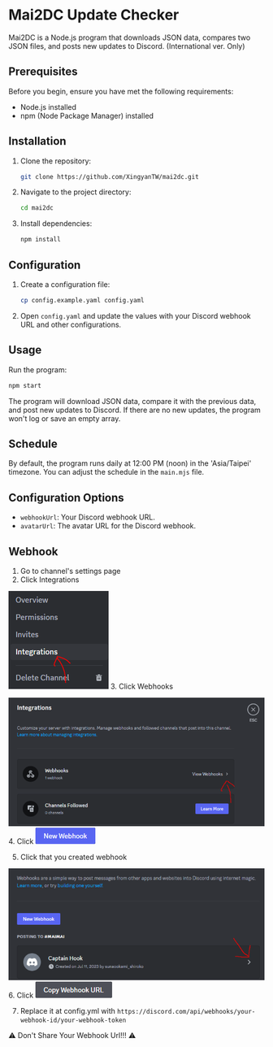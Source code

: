 # Mai2DC Update Checker

Mai2DC is a Node.js program that downloads JSON data, compares two JSON files, and posts new updates to Discord.
(International ver. Only)

## Prerequisites

Before you begin, ensure you have met the following requirements:

- Node.js installed
- npm (Node Package Manager) installed

## Installation

1. Clone the repository:

   ```bash
   git clone https://github.com/XingyanTW/mai2dc.git
   ```

2. Navigate to the project directory:

   ```bash
   cd mai2dc
   ```

3. Install dependencies:

   ```bash
   npm install
   ```

## Configuration

1. Create a configuration file:

   ```bash
   cp config.example.yaml config.yaml
   ```

2. Open `config.yaml` and update the values with your Discord webhook URL and other configurations.

## Usage

Run the program:

```bash
npm start
```

The program will download JSON data, compare it with the previous data, and post new updates to Discord. If there are no new updates, the program won't log or save an empty array.

## Schedule

By default, the program runs daily at 12:00 PM (noon) in the 'Asia/Taipei' timezone. You can adjust the schedule in the `main.mjs` file.

## Configuration Options

- `webhookUrl`: Your Discord webhook URL.
- `avatarUrl`: The avatar URL for the Discord webhook.

## Webhook

1. Go to channel's settings page
2. Click Integrations 

![](https://github.com/XingYanTW/mai2dc/blob/main/docs/webhook-1.png?raw=true)
3. Click Webhooks

![](https://github.com/XingYanTW/mai2dc/blob/main/docs/webhook-2.png?raw=true)
4. Click ![](https://github.com/XingYanTW/mai2dc/blob/main/docs/Webhook-3.png?raw=true)


5. Click that you created webhook

![](https://github.com/XingYanTW/mai2dc/blob/main/docs/Webhook-4.png?raw=true)
6. Click ![](https://github.com/XingYanTW/mai2dc/blob/main/docs/Webhook-5.png?raw=true)


7. Replace it at config.yml with `https://discord.com/api/webhooks/your-webhook-id/your-webhook-token`

⚠ Don't Share Your Webhook Url!!! ⚠
